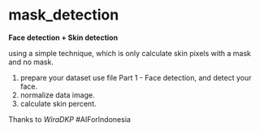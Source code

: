 # mask_detection
**Face detection + Skin detection**


using a simple technique, which is only calculate skin pixels with a mask and no mask.


1. prepare your dataset use file Part 1 - Face detection, and detect your face.
2. normalize data image.
3. calculate skin percent.

Thanks to *WiraDKP*
#AIForIndonesia
